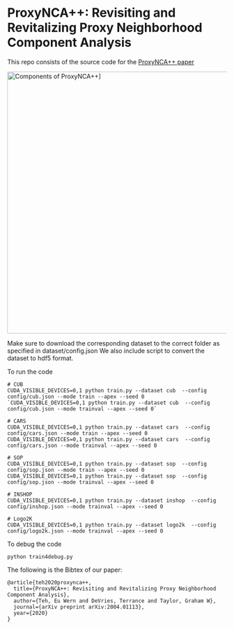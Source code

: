 
ProxyNCA++: Revisiting and Revitalizing Proxy Neighborhood Component Analysis
==============================================================================
This repo consists of the source code for the [ProxyNCA++ paper](https://arxiv.org/abs/2004.01113)

<img src="https://i.imgur.com/gCc3EmZ.png" title='Components of ProxyNCA++]' width="600">

Make sure to download the corresponding dataset to the correct folder as specified in dataset/config.json
We also include script to convert the dataset to hdf5 format.

To run the code
```
# CUB
CUDA_VISIBLE_DEVICES=0,1 python train.py --dataset cub  --config config/cub.json --mode train --apex --seed 0
`CUDA_VISIBLE_DEVICES=0,1 python train.py --dataset cub  --config config/cub.json --mode trainval --apex --seed 0`

# CARS
CUDA_VISIBLE_DEVICES=0,1 python train.py --dataset cars  --config config/cars.json --mode train --apex --seed 0
CUDA_VISIBLE_DEVICES=0,1 python train.py --dataset cars  --config config/cars.json --mode trainval --apex --seed 0

# SOP
CUDA_VISIBLE_DEVICES=0,1 python train.py --dataset sop  --config config/sop.json --mode train --apex --seed 0
CUDA_VISIBLE_DEVICES=0,1 python train.py --dataset sop  --config config/sop.json --mode trainval --apex --seed 0

# INSHOP
CUDA_VISIBLE_DEVICES=0,1 python train.py --dataset inshop  --config config/inshop.json --mode trainval --apex --seed 0

# Logo2K
CUDA_VISIBLE_DEVICES=0,1 python train.py --dataset logo2k  --config config/logo2k.json --mode trainval --apex --seed 0

```

To debug the code
```
python train4debug.py
```

The following is the Bibtex of our paper:
```
@article{teh2020proxynca++,
  title={ProxyNCA++: Revisiting and Revitalizing Proxy Neighborhood Component Analysis},
  author={Teh, Eu Wern and DeVries, Terrance and Taylor, Graham W},
  journal={arXiv preprint arXiv:2004.01113},
  year={2020}
}
```

